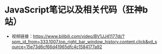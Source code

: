 # JavaScript笔记以及相关代码（狂神b站）
- 视频链接：https://www.bilibili.com/video/BV1JJ41177di/?spm_id_from=333.1007.top_right_bar_window_history.content.click&vd_source=15e73d6cf66d41965dfc4c1584177a92
